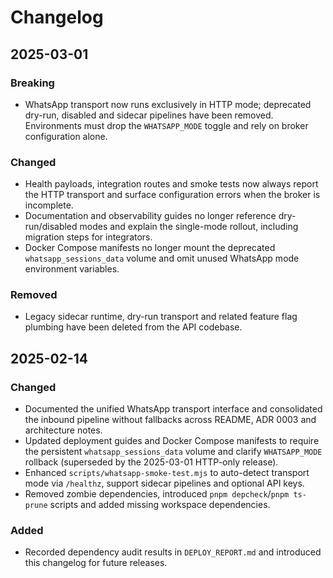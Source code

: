 # Changelog

## 2025-03-01

### Breaking
- WhatsApp transport now runs exclusively in HTTP mode; deprecated dry-run, disabled and sidecar pipelines have been removed. Environments must drop the `WHATSAPP_MODE` toggle and rely on broker configuration alone.

### Changed
- Health payloads, integration routes and smoke tests now always report the HTTP transport and surface configuration errors when the broker is incomplete.
- Documentation and observability guides no longer reference dry-run/disabled modes and explain the single-mode rollout, including migration steps for integrators.
- Docker Compose manifests no longer mount the deprecated `whatsapp_sessions_data` volume and omit unused WhatsApp mode environment variables.

### Removed
- Legacy sidecar runtime, dry-run transport and related feature flag plumbing have been deleted from the API codebase.

## 2025-02-14

### Changed
- Documented the unified WhatsApp transport interface and consolidated the inbound pipeline without fallbacks across README, ADR 0003 and architecture notes.
- Updated deployment guides and Docker Compose manifests to require the persistent `whatsapp_sessions_data` volume and clarify `WHATSAPP_MODE` rollback (superseded by the 2025-03-01 HTTP-only release).
- Enhanced `scripts/whatsapp-smoke-test.mjs` to auto-detect transport mode via `/healthz`, support sidecar pipelines and optional API keys.
- Removed zombie dependencies, introduced `pnpm depcheck`/`pnpm ts-prune` scripts and added missing workspace dependencies.

### Added
- Recorded dependency audit results in `DEPLOY_REPORT.md` and introduced this changelog for future releases.
